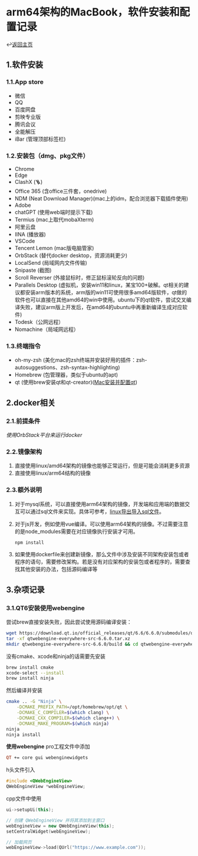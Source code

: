# arm64架构的MacBook，软件安装和配置记录

↩️[返回主页]

## 1.软件安装

### 1.1.App store

* 微信
* QQ
* 百度网盘
* 剪映专业版
* 腾讯会议
* 全能解压
* iBar (管理顶部标签栏)

### 1.2.安装包（dmg、pkg文件）

* Chrome
* Edge
* ClashX (🪜)
* Office 365 (含office三件套，onedrive)
* NDM (Neat Download Manager)(mac上的idm，配合浏览器下载插件使用)
* Adobe
* chatGPT (使用web端时提示下载)
* Termius (mac上取代mobaXterm)
* 阿里云盘
* IINA (播放器)
* VSCode
* Tencent Lemon (mac版电脑管家)
* OrbStack (替代docker desktop，资源消耗更少)
* LocalSend (局域网内文件传输)
* Snipaste (截图)
* Scroll Reverser (外接鼠标时，修正鼠标滚轮反向的问题)
* Parallels Desktop (虚拟机，安装win11和linux，某宝100+破解。qt相关的建议都安装arm版本的系统，arm版的win11可使用很多amd64版软件，qt做的软件也可以直接在其他amd64的win中使用。ubuntu下的qt软件，尝试交叉编译失败，建议arm版上开发后，在amd64的ubuntu中再重新编译生成对应软件)
* Todesk（公网远程）
* Nomachine（局域网远程）

### 1.3.终端指令

* oh-my-zsh (美化mac的zsh终端并安装好用的插件：zsh-autosuggestions、zsh-syntax-highlighting)
* Homebrew (包管理器，类似于ubuntu的apt)
* qt (使用brew安装qt和qt-creator)([Mac安装并配置qt])

## 2.docker相关

### 2.1.前提条件

*使用OrbStack平台来运行docker*

### 2.2.镜像架构

1. 直接使用linux/amd64架构的镜像也能够正常运行，但是可能会消耗更多资源
2. 直接使用linux/arm64结构的镜像

### 2.3.额外说明

1. 对于mysql系统，可以直接使用arm64架构的镜像，开发端和应用端的数据交互可以通过sql文件来实现。具体可参考，[linux导出导入sql文件]。

2. 对于js开发，例如使用vue编译。可以使用arm64架构的镜像。不过需要注意的是node_modules需要在对应镜像执行安装才可用。
    ```sh
    npm install
    ```
3. 如果使用dockerfile来创建新镜像，那么文件中涉及安装不同架构安装包或者程序的语句，需要修改架构。若是没有对应架构的安装包或者程序的，需要查找其他安装的办法，包括源码编译等

## 3.杂项记录

### 3.1.QT6安装使用webengine

尝试brew直接安装失败，因此尝试使用源码编译安装：

```sh
wget https://download.qt.io/official_releases/qt/6.6/6.6.0/submodules/qtwebengine-everywhere-src-6.6.0.tar.xz
tar -xf qtwebengine-everywhere-src-6.6.0.tar.xz
mkdir qtwebengine-everywhere-src-6.6.0/build && cd qtwebengine-everywhere-src-6.6.0/build
```

没有cmake、xcode和ninja的话需要先安装

```sh
brew install cmake
xcode-select --install
brew install ninja
```

然后编译并安装

```sh
cmake .. -G "Ninja" \
    -DCMAKE_PREFIX_PATH=/opt/homebrew/opt/qt \
    -DCMAKE_C_COMPILER=$(which clang) \
    -DCMAKE_CXX_COMPILER=$(which clang++) \
    -DCMAKE_MAKE_PROGRAM=$(which ninja)
ninja
ninja install
```

**使用webengine**
pro工程文件中添加

```pro
QT += core gui webenginewidgets
```

h头文件引入

```cpp
#include <QWebEngineView>
QWebEngineView *webEngineView;
```

cpp文件中使用

```cpp
ui->setupUi(this);

// 创建 QWebEngineView 并将其添加到主窗口
webEngineView = new QWebEngineView(this);
setCentralWidget(webEngineView);

// 加载网页
webEngineView->load(QUrl("https://www.example.com"));
```

[返回主页]:../README.md
[linux导出导入sql文件]:https://blog.csdn.net/guo_qiangqiang/article/details/85789735
[Mac安装并配置qt]:https://blog.csdn.net/weixin_46958677/article/details/130271259
